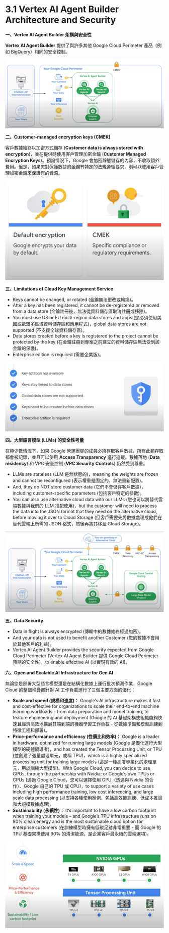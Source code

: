 # 3.1 Vertex AI Agent Builder Architecture and Security

**一、Vertex AI Agent Builder 架構與安全性**

**Vertex AI Agent Builder** 提供了與許多其他 Google Cloud Perimeter 產品（例如 BigQuery）相同的安全控制。

![gh](https://raw.githubusercontent.com/SeanChenR/img_gif/main/myimage/17421905320009i1x0f.png)

**二、Customer-managed encryption keys (CMEK)**

客戶數據始終以加密方式儲存 (**Customer data is always stored with encryption**)，並在提供時使用客戶管理加密金鑰 (**Customer Managed Encryption Keys**)。預設情況下，Google 會加密靜態儲存的內容，不收取額外費用。但是，如果您對保護數據的金鑰有特定的法規遵循要求，則可以使用客戶管理加密金鑰來保護您的資源。

![gh](https://raw.githubusercontent.com/SeanChenR/img_gif/main/myimage/1742190571000h9km4x.png)

**三、Limitations of Cloud Key Management Service**

- Keys cannot be changed, or rotated (金鑰無法更改或輪換)。
- After a key has been registered, it cannot be de-registered or removed from a data store (金鑰註冊後，無法從資料儲存區取消註冊或移除)。
- You must use US or EU multi-region data stores and apps (您必須使用美國或歐盟多區域資料儲存區和應用程式)，global data stores are not supported (不支援全球資料儲存區)。
- Data stores created before a key is registered to the project cannot be protected by the key (在金鑰註冊到專案之前建立的資料儲存區無法受到該金鑰的保護)。
- Enterprise edition is required (需要企業版)。

![gh](https://raw.githubusercontent.com/SeanChenR/img_gif/main/myimage/1742190688000rtz8ip.png)

**四、大型語言模型 (LLMs) 的安全性考量**

在極少數情況下，如果 Google 營運團隊的成員必須存取客戶數據，所有此類存取都會被記錄，並且可以使用 **Access Transparency** 進行追蹤。數據落地 (**Data residency**) 和 VPC 安全控制 (**VPC Security Controls**) 仍然受到尊重。

- LLMs are stateless (LLM 是無狀態的)，meaning the weights are frozen and cannot be reconfigured (表示權重是固定的，無法重新配置)。
- And, they do NOT store customer data (它們不會儲存客戶數據)，including customer-specific parameters (包括客戶特定的參數)。
- You can also use alternative cloud data with our LLMs (您也可以將替代雲端數據與我們的 LLM 搭配使用)，but the customer will need to process the data into the JSON format that they need on the alternative cloud, before moving it over to Cloud Storage (但客戶需要先將數據處理成他們在替代雲端上所需的 JSON 格式，然後再將其移至 Cloud Storage)。

![gh](https://raw.githubusercontent.com/SeanChenR/img_gif/main/myimage/17421908180002d85dd.png)

**五、Data Security**

- Data in flight is always encrypted (傳輸中的數據始終經過加密)。
- And your data is not used to benefit another Customer (您的數據不會用於其他客戶的利益)。
- Vertex AI Agent Builder provides the security expected from Google Cloud Perimeter (Vertex AI Agent Builder 提供 Google Cloud Perimeter 預期的安全性)，to enable effective AI (以實現有效的 AI)。

**六、Open and Scalable AI Infrastructure for Gen AI**

無論您是部署大型語言模型還是在結構化數據上運行批次預測作業，Google Cloud 的整個堆疊都針對 AI 工作負載進行了三個主要方面的優化：

- **Scale and speed (規模和速度)：** Google’s AI infrastructure makes it fast and cost-effective for organizations to scale their end-to-end machine learning workloads - from data preparation and model training, to feature engineering and deployment (Google 的 AI 基礎架構使組織能夠快速且經濟高效地擴展其端到端的機器學習工作負載 - 從數據準備和模型訓練到特徵工程和部署)。
- **Price-performance and efficiency (性價比和效率)：** Google is a leader in hardware, optimized for running large models (Google 是優化運行大型模型的硬體領導者)，and has created the Tensor Processing Unit, or TPU (並創建了張量處理單元，或稱 TPU)，which is a highly specialized processing unit for training large models (這是一種高度專業化的處理單元，用於訓練大型模型)。With Google Cloud, you can decide to use GPUs, through the partnership with Nvidia; or Google’s own TPUs or CPUs (透過 Google Cloud，您可以選擇使用 GPU（透過與 Nvidia 的合作）、Google 自己的 TPU 或 CPU)，to support a variety of use cases including high performance training, low cost inferencing, and large scale data processing (以支持各種使用案例，包括高效能訓練、低成本推論和大規模數據處理)。
- **Sustainability (永續性)：** It’s important to have a low carbon footprint when training your models – and Google’s TPU infrastructure runs on 90% clean energy and is the most sustainable cloud option for enterprise customers (在訓練模型時擁有低碳足跡非常重要 - 而 Google 的 TPU 基礎架構使用 90% 的清潔能源，是企業客戶最永續的雲端選項)。

![gh](https://raw.githubusercontent.com/SeanChenR/img_gif/main/myimage/17421909770002vyenx.png)
